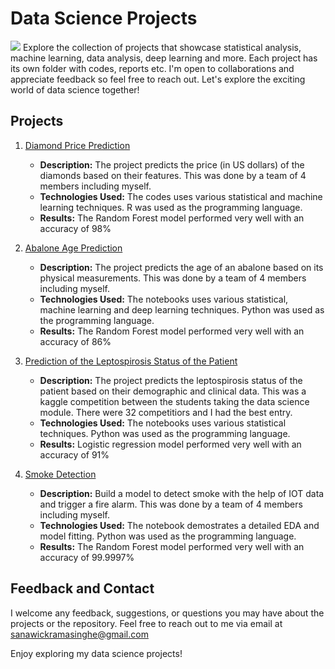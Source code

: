 # Data Science Projects
![](https://lh3.googleusercontent.com/yuUrDV2DAtBRvItHZ2FvXMkPbHR5NEt4kXbpp8dgK-r9jI9-irP19GJb2CvdBRYmy41KG4BxFu2Hod9GzdgGc46iYmm7As4bNNsc-JP7vYwY8d1BzHgZdvKR7H4xtLM20zR9gn0PJE-nQU0navp9Xh0pHc3Cp-CjYUENN7dWZ3NJiw8CiHFEJn7Mc0ul_A)
Explore the collection of projects that showcase statistical analysis, machine learning, data analysis, deep learning and more. Each project has its own folder with codes, reports etc. I'm open to collaborations and appreciate feedback so feel free to reach out. Let's explore the exciting world of data science together!
## Projects
1. [Diamond Price Prediction](https://github.com/SanjaniW/Data-Science-Projects/tree/main/Diamond%20Price%20Prediction)
    -  **Description:** The project predicts the price (in US dollars) of the diamonds based on their features. This was done by a team of 4 members including myself.
    - **Technologies Used:** The codes uses various statistical and machine learning techniques. R was used as the programming language.
    - **Results:** The Random Forest model performed very well with an accuracy of 98%

2. [Abalone Age Prediction](https://github.com/SanjaniW/Data-Science-Projects/tree/main/Abalone%20Age%20Prediction)
    -  **Description:** The project predicts the age of an abalone based on its physical measurements. This was done by a team of 4 members including myself.
    - **Technologies Used:** The notebooks uses various statistical, machine learning and deep learning techniques. Python was used as the programming language.
    - **Results:** The Random Forest model performed very well with an accuracy of 86%

3. [Prediction of the Leptospirosis Status of the Patient](https://github.com/SanjaniW/Data-Science-Projects/tree/main/Leptospirosis%20status%20prediction)
    -  **Description:** The project predicts the leptospirosis status of the patient based on their demographic and clinical data. This was a kaggle competition between the students taking the data science module. There were 32 competitiors and I had the best entry. 
    - **Technologies Used:** The notebooks uses various statistical techniques. Python was used as the programming language.
    - **Results:** Logistic regression model performed very well with an accuracy of 91%
      
4. [Smoke Detection]()
    -  **Description:** Build a model to detect smoke with the help of IOT data and trigger a fire alarm. This was done by a team of 4 members including myself.
    - **Technologies Used:** The notebook demostrates a detailed EDA and model fitting. Python was used as the programming language.
    - **Results:** The Random Forest model performed very well with an accuracy of 99.9997%

## Feedback and Contact
I welcome any feedback, suggestions, or questions you may have about the projects or the repository. Feel free to reach out to me via email at sanawickramasinghe@gmail.com

Enjoy exploring my data science projects!
